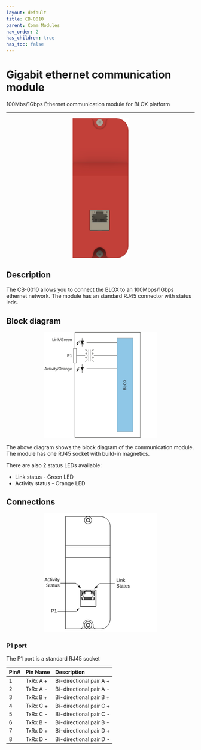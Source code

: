 ```yaml
---
layout: default
title: CB-0010
parent: Comm Modules
nav_order: 2
has_children: true
has_toc: false
---
```


# Gigabit ethernet communication module

100Mbs/1Gbps Ethernet communication module for BLOX platform

---

<p align="center">
<img src="/assets/images/pages/communication-modules/CB-0010/CB-0010%20Render.png" width="150">
</p>

## Description

The CB-0010 allows you to connect the BLOX to an 100Mbps/1Gbps ethernet network.
The module has an standard RJ45 connector with status leds. 

## Block diagram

<p align="center">
<img src="/assets/images/pages/communication-modules/CB-0010/CB-0010%20Blockdiagram.svg" width="300">
</p>

The above diagram shows the block diagram of the communication module.
The module has one RJ45 socket with build-in magnetics.

There are also 2 status LEDs available:
* Link status - Green LED
* Activity status - Orange LED

## Connections

<p align="center">
<img src="/assets/images/pages/communication-modules/CB-0010/CB-0010%20Connections.svg" width="300">
</p>

### P1 port

The P1 port is a standard RJ45 socket 

| Pin# | Pin Name  | Description               |
|:-----|:----------|:--------------------------|
| 1    | TxRx A +  | Bi-directional pair A +   |
| 2    | TxRx A -  | Bi-directional pair A -   |
| 3    | TxRx B +  | Bi-directional pair B +   |
| 4    | TxRx C +  | Bi-directional pair C +   |
| 5    | TxRx C -  | Bi-directional pair C -   |
| 6    | TxRx B -  | Bi-directional pair B -   |
| 7    | TxRx D +  | Bi-directional pair D +   |
| 8    | TxRx D -  | Bi-directional pair D -   |
